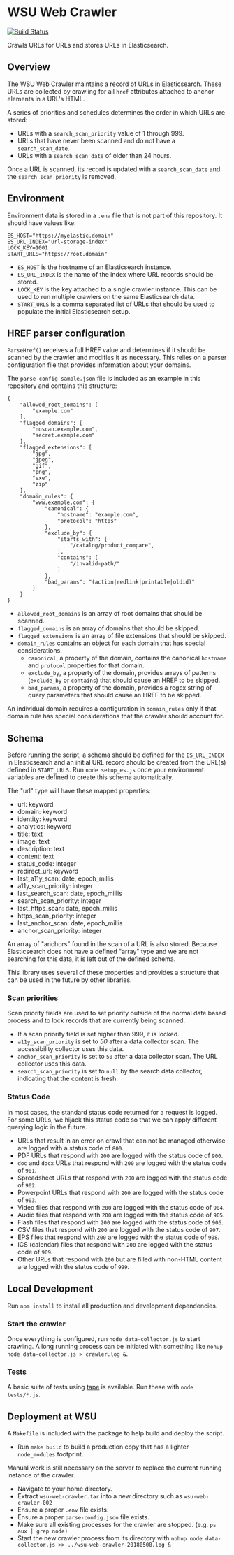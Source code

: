 # WSU Web Crawler

[![Build Status](https://travis-ci.org/washingtonstateuniversity/WSU-Web-Crawler.svg?branch=master)](https://travis-ci.org/washingtonstateuniversity/WSU-Web-Crawler)

Crawls URLs for URLs and stores URLs in Elasticsearch.

## Overview

The WSU Web Crawler maintains a record of URLs in Elasticsearch. These URLs are collected by crawling for all `href` attributes attached to anchor elements in a URL's HTML.

A series of priorities and schedules determines the order in which URLs are stored:

* URLs with a `search_scan_priority` value of 1 through 999.
* URLs that have never been scanned and do not have a `search_scan_date`.
* URLs with a `search_scan_date` of older than 24 hours.

Once a URL is scanned, its record is updated with a `search_scan_date` and the `search_scan_priority` is removed.

## Environment

Environment data is stored in a `.env` file that is not part of this repository. It should have values like:

```
ES_HOST="https://myelastic.domain"
ES_URL_INDEX="url-storage-index"
LOCK_KEY=1001
START_URLS="https://root.domain"
```

* `ES_HOST` is the hostname of an Elasticsearch instance.
* `ES_URL_INDEX` is the name of the index where URL records should be stored.
* `LOCK_KEY` is the key attached to a single crawler instance. This can be used to run multiple crawlers on the same Elasticsearch data.
* `START_URLS` is a comma separated list of URLs that should be used to populate the initial Elasticsearch setup.

## HREF parser configuration

`ParseHref()` receives a full HREF value and determines if it should be scanned by the crawler and modifies it as necessary. This relies on a parser configuration file that provides information about your domains.

The `parse-config-sample.json` file is included as an example in this repository and contains this structure:

```
{
	"allowed_root_domains": [
		"example.com"
	],
	"flagged_domains": [
		"noscan.example.com",
		"secret.example.com"
	],
	"flagged_extensions": [
		"jpg",
		"jpeg",
		"gif",
		"png",
		"exe",
		"zip"
	],
	"domain_rules": {
		"www.example.com": {
			"canonical": {
				"hostname": "example.com",
				"protocol": "https"
			},
			"exclude_by": {
				"starts_with": [
					"/catalog/product_compare",
				],
				"contains": [
					"/invalid-path/"
				]
			},
			"bad_params": "(action|redlink|printable|oldid)"
		}
	}
}
```

* `allowed_root_domains` is an array of root domains that should be scanned.
* `flagged_domains` is an array of domains that should be skipped.
* `flagged_extensions` is an array of file extensions that should be skipped.
* `domain_rules` contains an object for each domain that has special considerations.
    * `canonical`, a property of the domain, contains the canonical `hostname` and `protocol` properties for that domain.
	* `exclude_by`, a property of the domain, provides arrays of patterns (`exclude_by` or `contains`) that should cause an HREF to be skipped.
	* `bad_params`, a property of the domain, provides a regex string of query parameters that should cause an HREF to be skipped.

An individual domain requires a configuration in `domain_rules` only if that domain rule has special considerations that the crawler should account for.

## Schema

Before running the script, a schema should be defined for the `ES_URL_INDEX` in Elasticsearch and an initial URL record should be created from the URL(s) defined in `START_URLS`. Run `node setup_es.js` once your environment variables are defined to create this schema automatically.

The "url" type will have these mapped properties:

* url: keyword
* domain: keyword
* identity: keyword
* analytics: keyword
* title: text
* image: text
* description: text
* content: text
* status_code: integer
* redirect_url: keyword
* last_a11y_scan: date, epoch_millis
* a11y_scan_priority: integer
* last_search_scan: date, epoch_millis
* search_scan_priority: integer
* last_https_scan: date, epoch_millis
* https_scan_priority: integer
* last_anchor_scan: date, epoch_millis
* anchor_scan_priority: integer

An array of "anchors" found in the scan of a URL is also stored. Because Elasticsearch does not have a defined "array" type and we are not searching for this data, it is left out of the defined schema.

This library uses several of these properties and provides a structure that can be used in the future by other libraries.

### Scan priorities

Scan priority fields are used to set priority outside of the normal date based process and to lock records that are currently being scanned.

* If a scan priority field is set higher than 999, it is locked.
* `a11y_scan_priority` is set to *50* after a data collector scan. The accessibility collector uses this data.
* `anchor_scan_priority` is set to `50` after a data collector scan. The URL collector uses this data.
* `search_scan_priority` is set to `null` by the search data collector, indicating that the content is fresh.

### Status Code

In most cases, the standard status code returned for a request is logged. For some URLs, we hijack this status code so that we can apply different querying logic in the future.

* URLs that result in an error on crawl that can not be managed otherwise are logged with a status code of `800`.
* PDF URLs that respond with `200` are logged with the status code of `900`.
* `doc` and `docx` URLs that respond with `200` are logged with the status code of `901`.
* Spreadsheet URLs that respond with `200` are logged with the status code of `902`.
* Powerpoint URLs that respond with `200` are logged with the status code of `903`.
* Video files that respond with `200` are logged with the status code of `904`.
* Audio files that respond with `200` are logged with the status code of `905`.
* Flash files that respond with `200` are logged with the status code of `906`.
* CSV files that respond with `200` are logged with the status code of `907`.
* EPS files that respond with `200` are logged with the status code of `908`.
* ICS (calendar) files that respond with `200` are logged with the status code of `909`.
* Other URLs that respond with `200` but are filled with non-HTML content are logged with the status code of `999`.

## Local Development

Run `npm install` to install all production and development dependencies.

### Start the crawler

Once everything is configured, run `node data-collector.js` to start crawling. A long running process can be initiated with something like `nohup node data-collector.js > crawler.log &`.

### Tests

A basic suite of tests using [tape](https://github.com/substack/tape) is available. Run these with `node tests/*.js`.

## Deployment at WSU

A `Makefile` is included with the package to help build and deploy the script.

* Run `make build` to build a production copy that has a lighter `node_modules` footprint.

Manual work is still necessary on the server to replace the current running instance of the crawler.

* Navigate to your home directory.
* Extract `wsu-web-crawler.tar` into a new directory such as `wsu-web-crawler-002`
* Ensure a proper `.env` file exists.
* Ensure a proper `parse-config.json` file exists.
* Make sure all existing processes for the crawler are stopped. (e.g. `ps aux | grep node)`
* Start the new crawler process from its directory with `nohup node data-collector.js >> ../wsu-web-crawler-20180508.log &`
